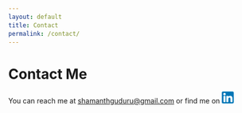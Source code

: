 ```yaml
---
layout: default
title: Contact
permalink: /contact/
---
```


# Contact Me
You can reach me at shamanthguduru@gmail.com or find me on [![LinkedIn](assets/images/linkedin.png)](https://www.linkedin.com/in/shamanth-guduru/)  
